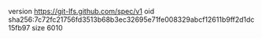 version https://git-lfs.github.com/spec/v1
oid sha256:7c72fc21756fd3513b68b3ec32695e71fe008329abcf12611b9ff2d1dc15fb97
size 6010

